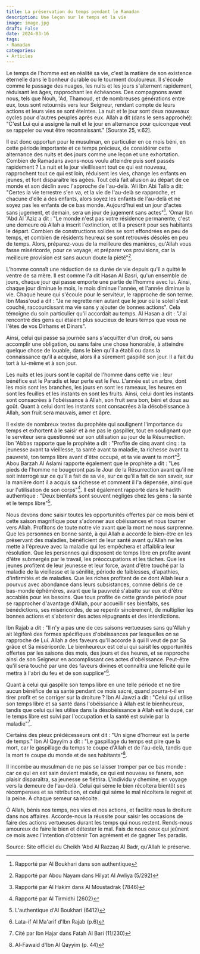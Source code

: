 ```yaml
---
title: La préservation du temps pendant le Ramadan
description: Une leçon sur le temps et la vie
image: image.jpg
draft: False
date: 2024-03-16
tags: 
- Ramadan
categories: 
- Articles
---
```


Le temps de l'homme est en réalité sa vie, c'est la matière de son existence éternelle dans le bonheur durable ou le tourment douloureux. Il s'écoule comme le passage des nuages, les nuits et les jours s'alternent rapidement, réduisant les âges, rapprochant les échéances. Des compagnons avant nous, tels que Nouh, 'Ad, Thamoud, et de nombreuses générations entre eux, tous sont retournés vers leur Seigneur, rendant compte de leurs actions et leurs vies se sont éteintes. La nuit et le jour sont deux nouveaux cycles pour d'autres peuples après eux. Allah a dit (dans le sens approché): "C'est Lui qui a assigné la nuit et le jour en alternance pour quiconque veut se rappeler ou veut être reconnaissant." [Sourate 25, v.62].

Il est donc opportun pour le musulman, en particulier en ce mois béni, en cette période importante et ce temps précieux, de considérer cette alternance des nuits et des jours comme une leçon et une exhortation. Combien de Ramadans avons-nous voulu atteindre puis sont passés rapidement ? La nuit et le jour vieillissent tout ce qui est nouveau, rapprochent tout ce qui est loin, réduisent les vies, change les enfants en jeunes, et font disparaître les agées. Tout cela fait allusion au départ de ce monde et son déclin avec l'approche de l'au-delà. 'Ali Ibn Abi Talib a dit: "Certes la vie terrestre s'en va, et la vie de l'au-delà se rapproche, et chacune d'elle a des enfants, alors soyez les enfants de l'au-delà et ne soyez pas les enfants de ce bas monde. Aujourd'hui est un jour d'actes sans jugement, et demain, sera un jour de jugement sans actes"[^1]. 'Omar Ibn 'Abd Al 'Aziz a dit : "Le monde n'est pas votre résidence permanente, c'est une demeure où Allah a inscrit l'extinction, et Il a prescrit pour ses habitants le départ. Combien de constructions solides se sont effondrées en peu de temps, et combien de résidents heureux se sont retrouvés désolés en peu de temps. Alors, préparez-vous de la meilleure des manières, qu'Allah vous fasse miséricorde, pour ce voyage, et préparer vos provisions, car la meilleure provision est sans aucun doute la piété"[^2].

L'homme connaît une réduction de sa durée de vie depuis qu'il a quitté le ventre de sa mère. Il est comme l'a dit Hasan Al Basri, qu'un ensemble de jours, chaque jour qui passe emporte une partie de l'homme avec lui. Ainsi, chaque jour diminue le mois, le mois diminue l'année, et l'année diminue la vie. Chaque heure qui s'écoule pour le serviteur, le rapproche de son terme. Ibn Mass'oud a dit : "Je ne regrette rien autant que le jour où le soleil s'est couché, raccourcissant ma vie sans y ajouter de bonnes actions". Cela témoigne du soin particulier qu'il accordait au temps. Al Hasan a dit : "J'ai rencontré des gens qui étaient plus soucieux de leurs temps que vous ne l'êtes de vos Dirhams et Dinars".

Ainsi, celui qui passe sa journée sans s'acquitter d'un droit, ou sans accomplir une obligation, ou sans faire une chose honorable, à atteindre quelque chose de louable, dans le bien qu'il a établi ou dans la connaissance qu'il a acquise, alors il a sûrement gaspillé son jour. Il a fait du tort à lui-même et à son jour.

Les nuits et les jours sont le capital de l'homme dans cette vie : leur bénéfice est le Paradis et leur perte est le Feu. L'année est un arbre, dont les mois sont les branches, les jours en sont les rameaux, les heures en sont les feuilles et les instants en sont les fruits. Ainsi, celui dont les instants sont consacrées à l'obéissance à Allah, son fruit sera bon, béni et doux au goût. Quant à celui dont les instants sont consacrées à la désobéissance à Allah, son fruit sera mauvais, amer et âpre.

Il existe de nombreux textes du prophète qui soulignent l'importance du temps et exhortent à le saisir et à ne pas le gaspiller, tout en soulignant que le serviteur sera questionné sur son utilisation au jour de la Résurrection. Ibn 'Abbas rapporte que le prophète a dit : "Profite de cinq avant cinq : ta jeunesse avant ta vieillesse, ta santé avant ta maladie, ta richesse avant ta pauvreté, ton temps libre avant d'être occupé, et ta vie avant ta mort"[^3]. Abou Barzah Al Aslami rapporte également que le prophète a dit : "Les pieds de l'homme ne bougeront pas le Jour de la Résurrection avant qu'il ne soit interrogé sur ce qu'il a fait de sa vie, sur ce qu'il a fait de son savoir, sur la manière dont il a acquis sa richesse et comment il l'a dépensée, ainsi que sur l'utilisation de son corps"[^4]. Il est également rapporté dans le hadith authentique : "Deux bienfaits sont souvent négligés chez les gens : la santé et le temps libre"[^5].

Nous devons donc saisir toutes les opportunités offertes par ce mois béni et cette saison magnifique pour s'adonner aux obéissances et nous tourner vers Allah. Profitons de toute notre vie avant que la mort ne nous surprenne. Que les personnes en bonne santé, à qui Allah a accordé le bien-être en les préservant des maladies, bénéficient de leur santé avant qu'Allah ne les mette à l'épreuve avec la maladie qui les empêchera et affaiblira leur résolution. Que les personnes qui disposent de temps libre en profite avant d'être submergés par le travail, les préoccupations et les tâches. Que les jeunes profitent de leur jeunesse et leur force, avant d'être touché par la maladie de la vieillesse et la sénilité, période de faiblesses, d'apathies, d'infirmités et de maladies. Que les riches profitent de ce dont Allah leur a pourvus avec abondance dans leurs subsistances, comme débris de ce bas-monde éphémères, avant que la pauvreté s'abatte sur eux et d'être accablés pour les besoins. Que tous profite de cette grande période pour se rapprocher d'avantage d'Allah, pour accueillir ses bienfaits, ses bénédictions, ses miséricordes, de se repentir sincèrement, de multiplier les bonnes actions et s'abstenir des actes répugnants et des interdictions.

Ibn Rajab a dit : "Il n'y a pas une de ces saisons vertueuses sans qu'Allah y ait légiféré des formes spécifiques d'obéissances par lesquelles on se rapproche de Lui. Allah a des faveurs qu'Il accorde à qui Il veut de par Sa grâce et Sa miséricorde. Le bienheureux est celui qui saisit les opportunités offertes par les saisons des mois, des jours et des heures, et se rapproche ainsi de son Seigneur en accomplissant ces actes d'obéissance. Peut-être qu'il sera touché par une des faveurs divines et connaîtra une félicité qui le mettra à l'abri du feu et de son supplice"[^6].

Quant à celui qui gaspille son temps libre en une telle période et ne tire aucun bénéfice de sa santé pendant ce mois sacré, quand pourra-t-il en tirer profit et se corriger sur la droiture ? Ibn Al Jawzi a dit : "Celui qui utilise son temps libre et sa santé dans l'obéissance à Allah est le bienheureux, tandis que celui qui les utilise dans la désobéissance à Allah est le dupé, car le temps libre est suivi par l'occupation et la santé est suivie par la maladie"[^7].

Certains des pieux prédécesseurs ont dit : "Un signe d'horreur est la perte de temps." Ibn Al Qayyim a dit : "Le gaspillage du temps est pire que la mort, car le gaspillage du temps te coupe d'Allah et de l'au-delà, tandis que la mort te coupe du monde et de ses habitants"[^8].

Il incombe au musulman de ne pas se laisser tromper par ce bas monde : car ce qui en est sain devient malade, ce qui est nouveau se fanera, son plaisir disparaîtra, sa jeunesse se flétrira. L'individu y chemine, en voyage vers la demeure de l'au-delà. Celui qui sème le bien récoltera bientôt ses récompenses et sa rétribution, et celui qui sème le mal récoltera le regret et la peine. À chaque semeur sa récolte.

Ô Allah, bénis nos temps, nos vies et nos actions, et facilite nous la droiture dans nos affaires. Accorde-nous la réussite pour saisir les occasions de faire des actions vertueuses durant les temps qui nous restent. Rends-nous amoureux de faire le bien et détester le mal. Fais de nous ceux qui jeûnent ce mois avec l'intention d'obtenir Ton agrément et de gagner Tes paradis.

Source: Site officiel du Cheikh 'Abd Al Razzaq Al Badr, qu'Allah le préserve.

[^1]: Rapporté par Al Boukhari dans son authentique

[^2]: Rapporté par Abou Nayam dans Hilyat Al Awliya (5/292)

[^3]: Rapporté par Al Hakim dans Al Moustadrak (7846)

[^4]: Rapporté par Al Tirmidhi (2602)

[^5]: L'authentique d'Al Boukhari (6412)

[^6]: Lata-if Al Ma'arif d'Ibn Rajab (p.6)

[^7]: Cité par Ibn Hajar dans Fatah Al Bari (11/230)

[^8]: Al-Fawaid d'Ibn Al Qayyim (p. 44)
